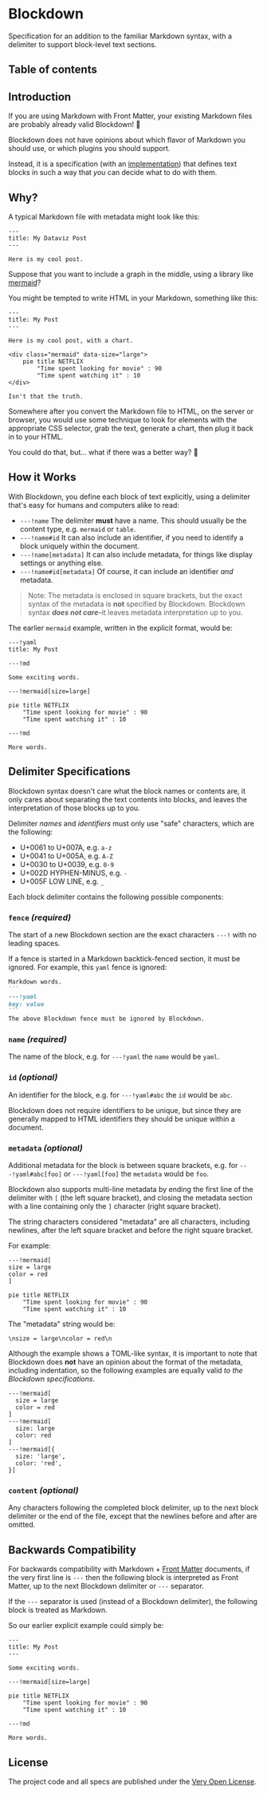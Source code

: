 # Blockdown

Specification for an addition to the familiar Markdown syntax, with a delimiter to support block-level text sections.

## Table of contents

## Introduction

If you are using Markdown with Front Matter, your existing Markdown files are probably already valid Blockdown! 🎉

Blockdown does not have opinions about which flavor of Markdown you should use, or which plugins you should support.

Instead, it is a specification (with an [implementation](https://github.com/saibotsivad/blockdown)) that defines text blocks in such a way that *you* can decide what to do with them.

## Why?

A typical Markdown file with metadata might look like this:

```
---
title: My Dataviz Post
---

Here is my cool post.
```

Suppose that you want to include a graph in the middle, using a library like [mermaid](https://mermaidjs.github.io/)?

You might be tempted to write HTML in your Markdown, something like this:

```
---
title: My Post
---

Here is my cool post, with a chart.

<div class="mermaid" data-size="large">
    pie title NETFLIX
        "Time spent looking for movie" : 90
        "Time spent watching it" : 10
</div>

Isn't that the truth.
```

Somewhere after you convert the Markdown file to HTML, on the server or browser, you would use some technique to look for elements with the appropriate CSS selector, grab the text, generate a chart, then plug it back in to your HTML.

You could do that, but... what if there was a better way? 🤔

## How it Works

With Blockdown, you define each block of text explicitly, using a delimiter that's easy for humans and computers alike to read:

* `---!name` The delimiter **must** have a name. This should usually be the content type, e.g. `mermaid` or `table`.
* `---!name#id` It can also include an identifier, if you need to identify a block uniquely within the document.
* `---!name[metadata]` It can also include metadata, for things like display settings or anything else.
* `---!name#id[metadata]` Of course, it can include an identifier *and* metadata.

> Note: The metadata is enclosed in square brackets, but the exact syntax of the metadata is **not** specified by Blockdown. Blockdown syntax ***does not care***–it leaves metadata interpretation up to you.

The earlier `mermaid` example, written in the explicit format, would be:

```
---!yaml
title: My Post

---!md

Some exciting words.

---!mermaid[size=large]

pie title NETFLIX
    "Time spent looking for movie" : 90
    "Time spent watching it" : 10

---!md

More words.
```

## Delimiter Specifications

Blockdown syntax doesn't care what the block names or contents are, it only cares about separating the text contents into blocks, and leaves the interpretation of those blocks up to you.

Delimiter *names* and *identifiers* must only use "safe" characters, which are the following:

* U+0061 to U+007A, e.g. `a-z`
* U+0041 to U+005A, e.g. `A-Z`
* U+0030 to U+0039, e.g. `0-9`
* U+002D HYPHEN-MINUS, e.g. `-`
* U+005F LOW LINE, e.g. `_`

Each block delimiter contains the following possible components:

### `fence` *(required)*

The start of a new Blockdown section are the exact characters `---!` with no leading spaces.

If a fence is started in a Markdown backtick-fenced section, it must be ignored. For example, this `yaml` fence is ignored:

``````md
Markdown words.
```
---!yaml
key: value
```
The above Blockdown fence must be ignored by Blockdown.
``````

### `name` *(required)*

The name of the block, e.g. for `---!yaml` the `name` would be `yaml`.

### `id` *(optional)*

An identifier for the block, e.g. for `---!yaml#abc` the `id` would be `abc`.

Blockdown does not require identifiers to be unique, but since they are generally mapped to HTML identifiers they should be unique within a document.

### `metadata` *(optional)*

Additional metadata for the block is between square brackets, e.g. for `---!yaml#abc[foo]` or `---!yaml[foo]` the `metadata` would be `foo`.

Blockdown also supports multi-line metadata by ending the first line of the delimiter with `[` (the left square bracket), and closing the metadata section with a line containing only the `]` character (right square bracket).

The string characters considered "metadata" are all characters, including newlines, after the left square bracket and before the right square bracket.

For example:

```
---!mermaid[
size = large
color = red
]

pie title NETFLIX
    "Time spent looking for movie" : 90
    "Time spent watching it" : 10
```

The "metadata" string would be:

```
\nsize = large\ncolor = red\n
```

Although the example shows a TOML-like syntax, it is important to note that Blockdown does **not** have an opinion about the format of the metadata, including indentation, so the following examples are equally valid *to the Blockdown specifications*.

```
---!mermaid[
  size = large
  color = red
]
---!mermaid[
  size: large
  color: red
]
---!mermaid[{
  size: 'large',
  color: 'red',
}]
```

### `content` *(optional)*

Any characters following the completed block delimiter, up to the next block delimiter or the end of the file, except that the newlines before and after are omitted.


## Backwards Compatibility

For backwards compatibility with Markdown + [Front Matter](https://jekyllrb.com/docs/front-matter/) documents, if the very first line is `---` then the following block is interpreted as Front Matter, up to the next Blockdown delimiter or `---` separator.

If the `---` separator is used (instead of a Blockdown delimiter), the following block is treated as Markdown.

So our earlier explicit example could simply be:

```
---
title: My Post
---

Some exciting words.

---!mermaid[size=large]

pie title NETFLIX
    "Time spent looking for movie" : 90
    "Time spent watching it" : 10

---!md

More words.
```

## License

The project code and all specs are published under the [Very Open License](http://veryopenlicense.com/).